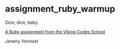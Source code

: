 assignment_ruby_warmup
======================

Dice, dice, baby.

[A Ruby assignment from the Viking Codes School](http://www.vikingcodeschool.com)


Jeremy Vermast